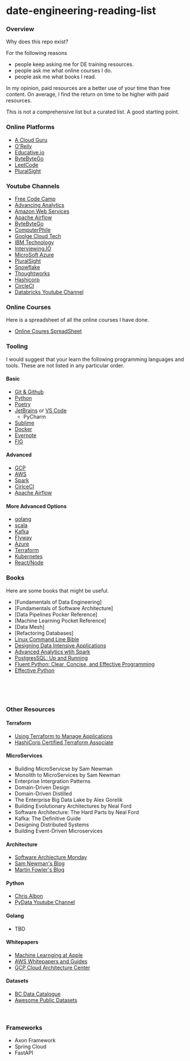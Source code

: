 # date-engineering-reading-list

### Overview

Why does this repo exist?

For the following reasons

- people keep asking me for DE training resources.  
- people ask me what online courses I do.  
- people ask me what books I read.  

In my opinion, paid resources are a better use of your time than free content. On average, I find the return on time to be higher with paid resources.

This is not a comprehensive list but a curated list. A good starting point.

### Online Platforms

- [A Cloud Guru](https://acloudguru.com)
- [O'Reily](https://www.oreilly.com)
- [Educative.io](https://www.educative.io/)
- [ByteByteGo](https://bytebytego.com/)
- [LeetCode](https://leetcode.com/)
- [PluralSight](pluralsight.com)



### Youtube Channels

- [Free Code Camp](https://www.youtube.com/c/Freecodecamp)
- [Advancing Analytics](https://www.youtube.com/c/AdvancingAnalytics)
- [Amazon Web Services](https://www.youtube.com/c/amazonwebservices)
- [Apache Airflow](https://www.youtube.com/c/ApacheAirflow)
- [ByteByteGo](https://www.youtube.com/c/ByteByteGo)
- [ComputerPhile](https://www.youtube.com/user/Computerphile)
- [Goolge Cloud Tech](https://www.youtube.com/user/googlecloudplatform)
- [IBM Technology](https://www.youtube.com/c/IBMTechnology)
- [Interviewing.IO](https://www.youtube.com/c/interviewingio)
- [MicroSoft Azure](https://www.youtube.com/c/MicrosoftAzure)
- [PluralSight](https://www.youtube.com/c/pluralsight/videos)
- [Snowflake](https://www.youtube.com/c/SnowflakeInc)
- [Thoughtworks](https://www.youtube.com/c/thoughtworks)
- [Hashicorp](https://www.youtube.com/c/HashiCorp/videos)
- [CircleCI](https://www.youtube.com/c/CircleCI-Videos/featured)
- [Databricks Youtube Channel](https://www.youtube.com/c/Databricks)

### Online Courses

Here is a spreadsheet of all the online courses I have done.

- [Online Coures SpreadSheet](https://docs.google.com/spreadsheets/d/1ifp4zIKRlzbAZ-qJaBi0K4wOTMyr_c3lHRKhTluIz2I/edit?usp=sharing)


### Tooling

I would suggest that your learn the following programming languages and tools. These are not listed in any particular order.

#### Basic

- [Git & Github](https://github.com/)
- [Python](https://www.python.org/)
- [Poetry](https://python-poetry.org/)
- [JetBrains](https://www.jetbrains.com/) or [VS Code](https://code.visualstudio.com/)
    - PyCharm
- [Sublime](https://www.sublimetext.com/)
- [Docker](https://www.docker.com/products/docker-desktop/)
- [Evernote](https://evernote.com/)
- [FIG](https://fig.io/)


#### Advanced

- [GCP](https://cloud.google.com/)
- [AWS](https://aws.amazon.com/)
- [Spark](https://spark.apache.org/)
- [CirlceCI](https://circleci.com/)
- [Apache Airflow](https://airflow.apache.org/)


#### More Advanced Options

- [golang](https://go.dev/)
- [scala](https://www.scala-lang.org/)
- [Kafka](https://kafka.apache.org/)
- [Flyway](https://flywaydb.org/)
- [Azure](https://azure.microsoft.com/en-ca/)
- [Terraform](https://www.terraform.io/)
- [Kubernetes](https://kubernetes.io/)
- [React/Node](https://reactjs.org/)

### Books

Here are some books that might be useful. 

- [Fundamentals of Data Engineering]
- [Fundamentals of Software Architecture]
- [Data Pipelines Pocker Reference]
- [Machine Learning Pocket Reference]
- [Data Mesh]
- [Refactoring Databases]
- [Linux Command Line Bible](https://www.amazon.ca/Linux-Command-Shell-Scripting-Bible/dp/111898384X/ref=sr_1_1?crid=217TQR8RN83ZU&dchild=1&keywords=linux+command+line+and+shell+scripting+bible&qid=1633310364&sprefix=Linux+command+line%2Caps%2C209&sr=8-1)
- [Designing Data Intensive Applications](https://www.amazon.ca/Designing-Data-Intensive-Applications-Reliable-Maintainable/dp/1449373321/ref=sr_1_1?dchild=1&keywords=designing+data+intensive+applications&qid=1633310515&sr=8-1)
- [Advanced Analytics wtih Spark](https://www.amazon.ca/Advanced-Analytics-Spark-Patterns-Learning/dp/1491912766/ref=sr_1_1?dchild=1&keywords=Advanced+Analytics+with+Spark&qid=1633310529&sr=8-1)
- [PostgresSQL: Up and Running](https://www.amazon.ca/PostgreSQL-Running-Practical-Advanced-Database/dp/1491963417/ref=sr_1_1?dchild=1&keywords=postgresql&qid=1633310549&sr=8-1)
- [Fluent Python: Clear, Concise, and Effective Programming](https://www.amazon.ca/gp/product/1491946008/ref=ppx_yo_dt_b_asin_title_o03_s00?ie=UTF8&psc=1)
- [Effective Python](https://www.amazon.ca/Effective-Python-Specific-Write-Better/dp/0134034287/ref=sr_1_2?dchild=1&keywords=effective+python&qid=1633310890&sr=8-2)

<br><br><br>
### Other Resources
#### Terraform

- [Using Terraform to Manage Applications](https://acloudguru.com/course/using-terraform-to-manage-applications-and-infrastructure)
- [HashiCorp Certified Terraform Associate](https://acloudguru.com/course/hashicorp-certified-terraform-associate)

#### MicroServices

- Building MicroServicse by Sam Newman
- Monolith to MicroServices by Sam Newman
- Enterprise Intergration Patterns
- Domain-Driven Design
- Domain-Driven Distilled
- The Enterprise Big Data Lake by Alex Gorelik
- Building Evolutionary Architectures by Neal Ford
- Software Architecture: The Hard Parts by Neal Ford
- Kafka: The Definitive Guide
- Designing Distributed Systems
- Building Event-Driven Microservices



#### Architecture

- [Software Archiecture Monday](https://www.youtube.com/watch?v=s0SurVWWYq8&list=PLdsOZAx8I5umhnn5LLTNJbFgwA3xbycar)
- [Sam Newman's Blog](https://samnewman.io/index.html)
- [Martin Fowler's Blog](https://martinfowler.com/)

#### Python

- [Chris Albon](https://chrisalbon.com)
- [PyData Youtube Channel](https://www.youtube.com/user/PyDataTV/videos)


#### Golang

- TBD

#### Whitepapers

- [Machine Learnging at Apple](https://machinelearning.apple.com/research/)
- [AWS Whitepapers and Guides](https://aws.amazon.com/whitepapers)
- [GCP Cloud Architecture Center](https://cloud.google.com/architecture)

#### Datasets

- [BC Data Catalogue](https://catalogue.data.gov.bc.ca/dataset?q=property&download_audience=Public&sort=score+desc%2C+record_publish_date+desc)
- [Awesome Public Datasets](https://github.com/awesomedata/awesome-public-datasets#healthcare)
<br><br><br>


### Frameworks

- Axon Framework
- Spring Cloud
- FastAPI
